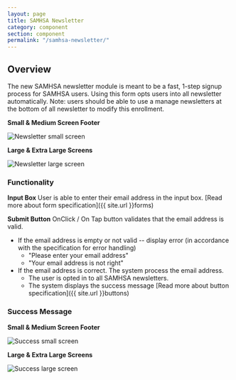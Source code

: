 ```yaml
---
layout: page
title: SAMHSA Newsletter
category: component
section: component
permalink: "/samhsa-newsletter/"
---
```


## Overview
The new SAMHSA newsletter module is meant to be a fast, 1-step signup process for SAMHSA users. Using this form opts users into all newsletter automatically. Note: users should be able to use a manage newsletters at the bottom of all newsletter to modify this enrollment.

**Small & Medium Screen Footer**

![Newsletter small screen](../assets/img/footer/sm-newsletter.png)

**Large & Extra Large Screens**

![Newsletter large screen](../assets/img/footer/lg-newsletter.png)

### Functionality
**Input Box**
User is able to enter their email address in the input box.
[Read more about form specification]({{ site.url }}forms)

**Submit Button**
OnClick / On Tap button validates that the email address is valid.
- If the email address is empty or not valid -- display error (in accordance with the specification for error handling)
  - "Please enter your email address"
  - "Your email address is not right"
- If the email address is correct. The system process the email address.
  - The user is opted in to all SAMHSA newsletters.
  - The system displays the success message
[Read more about button specification]({{ site.url }}buttons)

### Success Message

**Small & Medium Screen Footer**

![Success small screen](../assets/img/footer/sm-newsletter-success-state.png)


**Large & Extra Large Screens**

![Success large screen](../assets/img/footer/lg-newsletter-success-state.png)
